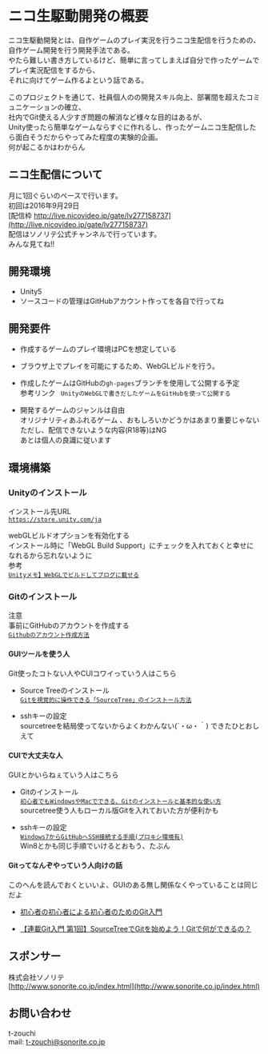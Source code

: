 # ニコ生駆動開発の概要

ニコ生駆動開発とは、自作ゲームのプレイ実況を行うニコ生配信を行うための、自作ゲーム開発を行う開発手法である。   
やたら難しい書き方しているけど、簡単に言ってしまえば自分で作ったゲームでプレイ実況配信をするから、  
それに向けてゲーム作るよという話である。   

このプロジェクトを通じて、社員個人のの開発スキル向上、部署間を超えたコミュニケーションの確立、  
社内でGit使える人少すぎ問題の解消など様々な目的はあるが、  
Unity使ったら簡単なゲームならすぐに作れるし、作ったゲームニコ生配信したら面白そうだからやってみた程度の実験的企画。  
何が起こるかはわからん  
## ニコ生配信について
月に1回ぐらいのペースで行います。  
初回は2016年9月29日  
[配信枠 http://live.nicovideo.jp/gate/lv277158737](http://live.nicovideo.jp/gate/lv277158737)  
配信は<a url=http://ch.nicovideo.jp/sonorite/live>ソノリテ公式チャンネル</a>で行っています。  
みんな見てね!!


## 開発環境
- Unity5
- ソースコードの管理はGitHubアカウント作ってを各自で行ってね


## 開発要件
- 作成するゲームのプレイ環境はPCを想定している
 - ブラウザ上でプレイを可能にするため、WebGLビルドを行う。
 - 作成したゲームはGitHubの`gh-pages`ブランチを使用して公開する予定  
 参考リンク  <a url=http://qiita.com/tanaka_lit/items/c32760e1cc2ba01e8f9a>` UnityのWebGLで書きだしたゲームをGitHubを使って公開する` </a>   


- 開発するゲームのジャンルは自由  
  オリジナリティあふれるゲーム 、おもしろいかどうかはあまり重要じゃない   
    ただし、配信できないような内容(R18等)はNG  
    あとは個人の良識に従います

## 環境構築
### Unityのインストール
インストール先URL  
[`https://store.unity.com/ja`](https://store.unity.com/ja)  

webGLビルドオプションを有効化する  
インストール時に「WebGL Build Support」にチェックを入れておくと幸せになれるから忘れないように  
参考  
[`Unityメモ】WebGLでビルドしてブログに載せる`](http://b-shiki.hatenablog.com/entry/2016/01/12/034021)  


### Gitのインストール  
注意  
事前にGitHubのアカウントを作成する  
 [`Githubのアカウント作成方法`](http://qiita.com/rshibasa/items/f62db870ed573ca4dced)  

#### GUIツールを使う人  
Git使ったコトない人やCUIコワイっていう人はこちら
- Source Treeのインストール  
  [`Gitを視覚的に操作できる「SourceTree」のインストール方法`](http://nelog.jp/sourcetree)  

- sshキーの設定  
  sourcetreeを結局使ってないからよくわかんない(´・ω・｀)  できたひとおしえて

#### CUIで大丈夫な人
GUIとかいらねぇていう人はこちら
- Gitのインストール  
[`初心者でもWindowsやMacでできる、Gitのインストールと基本的な使い方`](http://www.atmarkit.co.jp/ait/articles/1603/31/news026.html)  
sourcetree使う人もローカル版Gitを入れておいた方が便利かも

- sshキーの設定  
  [`Windows7からGitHubへSSH接続する手順(プロキシ環境有)`](http://qiita.com/bu-son/items/2efc10a18d7a46f14555)  
  Win8とかも同じ手順でいけるとおもう、たぶん

#### Gitってなんぞやっていう人向けの話
このへんを読んでおくといいよ、GUIのある無し関係なくやっていることは同じだよ  
  - [初心者の初心者による初心者のためのGit入門](http://qiita.com/novl/items/5491b4bb87170aa58a2e)    

- [【連載Git入門 第1回】SourceTreeでGitを始めよう！Gitで何ができるの？](http://naichilab.blogspot.jp/2014/01/git-1sourcetreegitgit.html)  

## スポンサー
株式会社ソノリテ  
[http://www.sonorite.co.jp/index.html](http://www.sonorite.co.jp/index.html)  

## お問い合わせ
t-zouchi  
mail: t-zouchi@sonorite.co.jp
